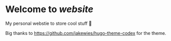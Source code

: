 # Welcome to *website*
My personal webstie to store cool stuff 🤖

Big thanks to https://github.com/jakewies/hugo-theme-codex for the theme.
